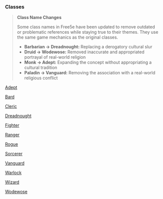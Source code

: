 ### Classes

> **Class Name Changes**
>
> Some class names in Free5e have been updated to remove outdated or problematic references while staying true to their themes.
> They use the same game mechanics as the original classes.
>
> - **Barbarian → Dreadnought:** Replacing a derogatory cultural slur
> - **Druid → Wodewose:** Removed inaccurate and appropriated portrayal of real-world religion
> - **Monk → Adept:** Expanding the concept without appropriating a cultural tradition
> - **Paladin → Vanguard:** Removing the association with a real-world religious conflict

[Adept](./Adept/Adept.md)

[Bard](./Bard/Bard.md)

[Cleric](./Cleric/Cleric.md)

[Dreadnought](./Dreadnought/Dreadnought.md)

[Fighter](./Fighter/Fighter.md)

[Ranger](./Ranger/Ranger.md)

[Rogue](./Rogue/Rogue.md)

[Sorcerer](./Sorcerer/Sorcerer.md)

[Vanguard](./Vanguard/Vanguard.md)

[Warlock](./Warlock/Warlock.md)

[Wizard](./Wizard/Wizard.md)

[Wodewose](./Wodewose/Wodewose.md)
